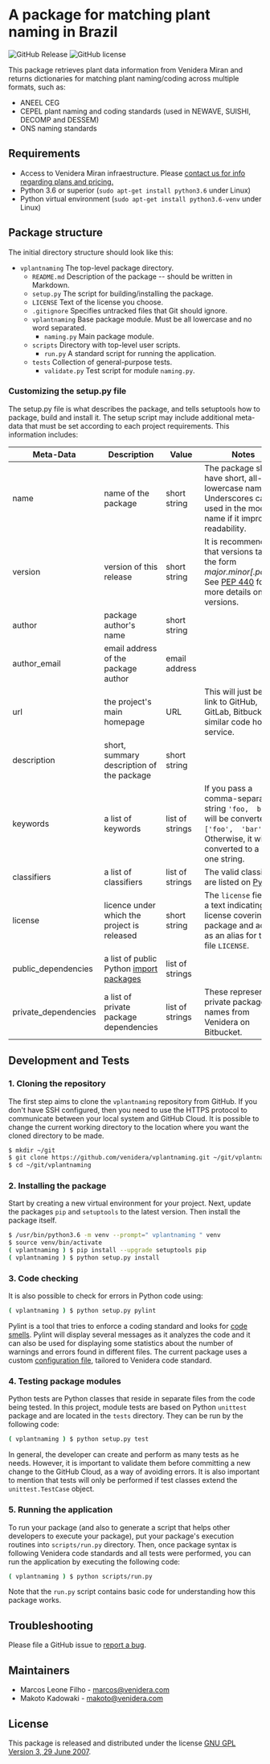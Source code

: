 

# A package for matching plant naming in Brazil

![GitHub Release](https://img.shields.io/badge/release-v0.0.1-blue.svg)
![GitHub license](https://img.shields.io/badge/license-Proprietary-yellow.svg)

This package retrieves plant data information from Venidera Miran and returns dictionaries for matching plant naming/coding across multiple formats, such as:

- ANEEL CEG
- CEPEL plant naming and coding standards (used in NEWAVE, SUISHI, DECOMP and DESSEM)
- ONS naming standards

## Requirements

* Access to Venidera Miran infraestructure. Please [contact us for info regarding plans and pricing.](https://portal.venidera.com/contact/)
* Python 3.6 or superior (`sudo apt-get install python3.6` under Linux)
* Python virtual environment (`sudo apt-get install python3.6-venv` under Linux)

## Package structure

The initial directory structure should look like this:

- `vplantnaming` The top-level package directory.
    -   `README.md`  Description of the package -- should be written in Markdown.
    -   `setup.py` The script for building/installing the package.
    -   `LICENSE` Text of the license you choose.
    -   `.gitignore` Specifies untracked files that Git should ignore.
    -   `vplantnaming` Base package module. Must be all lowercase and no word separated.
        -   `naming.py`  Main package module.
    -   `scripts` Directory with top-level user scripts.
        -   `run.py` A standard script for running the application.
    -   `tests` Collection of general-purpose tests.
        -   `validate.py` Test script for module  `naming.py`.

### Customizing the setup.py file

The setup.py file is what describes the package, and tells setuptools how to package, build and install it. The setup script may include additional meta-data that must be set according to each project requirements. This information includes:

| Meta-Data | Description | Value | Notes
|--|--|--|--|
| name | name of the package | short string | The package should have short, all-lowercase names. Underscores can be used in the module name if it improves readability. |
| version | version of this release | short string | It is recommended that versions take the form _major.minor[.patch]_. See [PEP 440](https://www.python.org/dev/peps/pep-0440) for more details on versions. |
| author | package author's name | short string |  |
| author_email | email address of the package author | email address |  |
| url | the project's main homepage | URL | This will just be a link to GitHub, GitLab, Bitbucket, or similar code hosting service. |
| description | short, summary description of the package | short string |  |
| keywords | a list of keywords | list of strings | If you pass a comma-separated string `'foo,  bar'`, it will be converted to `['foo',  'bar']`, Otherwise, it will be converted to a list of one string. |
| classifiers | a list of classifiers | list of strings | The valid classifiers are listed on [PyPI](https://pypi.org/classifiers). |
| license | licence under which the project is released | short string | The `license` field is a text indicating the license covering the package and acts as an alias for the file `LICENSE`. |
| public_dependencies | a list of public Python [import packages](https://packaging.python.org/glossary/#term-import-package) | list of strings | | 
| private_dependencies | a list of private package dependencies | list of strings | These represent the private package names from Venidera on Bitbucket.| 

## Development and Tests

### 1. Cloning the repository
The first step aims to clone the `vplantnaming` repository from GitHub. If you don't have SSH configured, then you need to use the HTTPS protocol to communicate between your local system and GitHub Cloud. It is possible to change the current working directory to the location where you want the cloned directory to be made.
```bash
$ mkdir ~/git
$ git clone https://github.com/venidera/vplantnaming.git ~/git/vplantnaming
$ cd ~/git/vplantnaming
```

### 2. Installing the package
 Start by creating a new virtual environment for your project. Next, update the packages `pip` and `setuptools` to the latest version. Then install the package itself.
```bash
$ /usr/bin/python3.6 -m venv --prompt=" vplantnaming " venv
$ source venv/bin/activate
( vplantnaming ) $ pip install --upgrade setuptools pip
( vplantnaming ) $ python setup.py install
```

### 3. Code checking
It is also possible to check for errors in Python code using:
```bash
( vplantnaming ) $ python setup.py pylint
```
Pylint is a tool that tries to enforce a coding standard and looks for  [code smells](https://martinfowler.com/bliki/CodeSmell.html). Pylint will display several messages as it analyzes the code and it can also be used for displaying some statistics about the number of warnings and errors found in different files. The current package uses a custom [configuration file](https://drive.google.com/a/venidera.com/uc?id=1SeUYS-g-MTj-7a_XYwaXZUQpDiQ26JuW), tailored to Venidera code standard.


### 4. Testing package modules
Python tests are Python classes that reside in separate files from the code being tested. In this project, module tests are based on Python `unittest` package and are located in the `tests` directory. They can be run by the following code: 
```bash
( vplantnaming ) $ python setup.py test
```
In general, the developer can create and perform as many tests as he needs. However, it is important to validate them before committing a new change to the GitHub Cloud, as a way of avoiding errors. It is also important to mention that tests will only be performed if test classes extend the `unittest.TestCase` object.


### 5. Running the application
To run your package (and also to generate a script that helps other developers to execute your package), put your package's execution routines into `scripts/run.py` directory. Then, once package syntax is following Venidera code standards and all tests were performed, you can run the application by executing the following code:
```bash
( vplantnaming ) $ python scripts/run.py
```

Note that the `run.py` script contains basic code for understanding how this package works.

## Troubleshooting

Please file a GitHub issue to [report a bug](https://github.com/venidera/vplantnaming/issues).

## Maintainers

-   Marcos Leone Filho - [marcos@venidera.com](mailto:marcos@venidera.com)
-   Makoto Kadowaki -  [makoto@venidera.com](mailto:makoto@venidera.com)

## License

This package is released and distributed under the license  [GNU GPL Version 3, 29 June 2007](https://www.gnu.org/licenses/gpl-3.0.html).